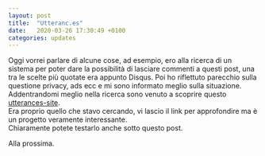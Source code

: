 ```yaml
---
layout: post
title:  "Utteranc.es"
date:   2020-03-26 17:30:49 +0100
categories: updates
---
```

Oggi vorrei parlare di alcune cose, ad esempio, ero alla ricerca di un sistema per poter dare la possibilità di lasciare commenti a questi post, una tra le scelte più quotate era appunto Disqus.
Poi ho riflettuto parecchio sulla questione privacy, ads ecc e mi sono informato meglio sulla situazione.  
Addentrandomi meglio nella ricerca sono venuto a scoprire questo [utterances-site].  
Era proprio quello che stavo cercando, vi lascio il link per approfondire ma è un progetto veramente interessante.  
Chiaramente potete testarlo anche sotto questo post.

Alla prossima.

[utterances-site]: https://utteranc.es/